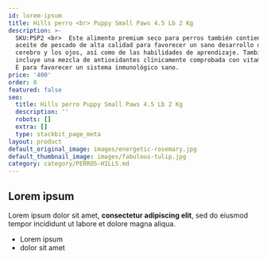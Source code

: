 ```yaml
---
id: lorem-ipsum
title: Hills perro <br> Puppy Small Paws 4.5 Lb 2 Kg
description: >-
  SKU:PSP2 <br>  Este alimento premium seco para perros también contiene DHA de
  aceite de pescado de alta calidad para favorecer un sano desarrollo del
  cerebro y los ojos, así como de las habilidades de aprendizaje. También
  incluye una mezcla de antioxidantes clínicamente comprobada con vitaminas C y
  E para favorecer un sistema inmunológico sano. 
price: '400'
order: 0
featured: false
seo:
  title: Hills perro Puppy Small Paws 4.5 Lb 2 Kg
  description: ''
  robots: []
  extra: []
  type: stackbit_page_meta
layout: product
default_original_image: images/energetic-rosemary.jpg
default_thumbnail_image: images/fabulous-tulip.jpg
category: category/PERROS-HILLS.md
---
```

## Lorem ipsum

Lorem ipsum dolor sit amet, **consectetur adipiscing elit**, sed do eiusmod tempor incididunt ut labore et dolore magna aliqua.

- Lorem ipsum
- dolor sit amet